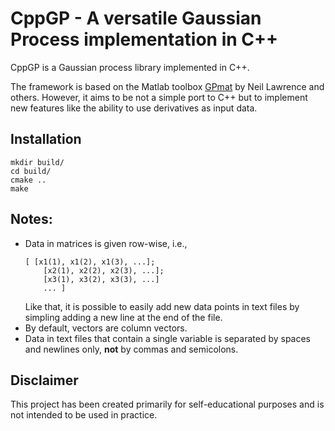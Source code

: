 # CppGP - A versatile Gaussian Process implementation in C++

CppGP is a Gaussian process library implemented in C++.

The framework is based on the Matlab toolbox [GPmat](https://github.com/SheffieldML/GPmat) by Neil Lawrence and others. However, it aims to be not a simple port to C++ but to implement new features like the ability to use derivatives as input data.

## Installation
```
mkdir build/
cd build/
cmake ..
make
```

## Notes:
- Data in matrices is given row-wise, i.e.,
    ```
    [ [x1(1), x1(2), x1(3), ...];
        [x2(1), x2(2), x2(3), ...];
        [x3(1), x3(2), x3(3), ...]
        ... ]
    ```
    Like that, it is possible to easily add new data points in text files by simpling adding a new line at the end of the file.
- By default, vectors are column vectors.
- Data in text files that contain a single variable is separated by spaces and newlines only, **not** by commas and semicolons.



## Disclaimer
This project has been created primarily for self-educational purposes and is not intended to be used in practice.
